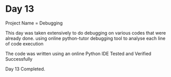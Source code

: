 # Day 13

Project Name = Debugging

This day was taken extensively to do debugging on various codes that were already done.
using online python-tutor debugging tool to analyse each line of code execution

The code was written using an online Python IDE
Tested and Verified Successfully

Day 13 Completed.